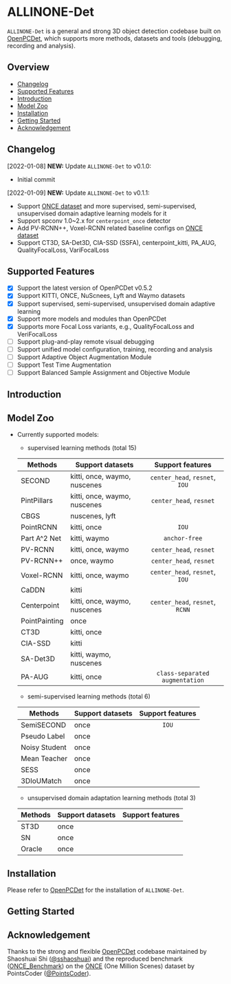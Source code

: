 # ALLINONE-Det

`ALLINONE-Det` is a general and strong 3D object detection codebase built on [OpenPCDet](https://github.com/open-mmlab/OpenPCDet), which supports more methods, datasets and tools (debugging, recording and analysis). 

## Overview

- [Changelog](#changelog)
- [Supported Features](#Supported-Features)
- [Introduction](#Introduction)
- [Model Zoo](#Model-Zoo)
- [Installation](#Installation)
- [Getting Started](#Getting-Started)
- [Acknowledgement](#Acknowledgement)

## Changelog

[2022-01-08] **NEW:** Update `ALLINONE-Det` to v0.1.0:

- Initial commit

[2022-01-09] **NEW:** Update `ALLINONE-Det` to v0.1.1:

- Support [ONCE dataset](https://once-for-auto-driving.github.io/index.html) and more supervised, semi-supervised, unsupervised domain adaptive learning models for it
- Support spconv 1.0~2.x for `centerpoint_once` detector
- Add PV-RCNN++, Voxel-RCNN related baseline configs on [ONCE dataset](https://once-for-auto-driving.github.io/index.html)
- Support CT3D, SA-Det3D, CIA-SSD (SSFA), centerpoint_kitti, PA_AUG, QualityFocalLoss, VariFocalLoss

## Supported Features

- [x] Support the latest version of OpenPCDet v0.5.2
- [x] Support KITTI, ONCE, NuScnees, Lyft and Waymo datasets
- [x] Support supervised, semi-supervised, unsupervised domain adaptive learning 
- [x] Support more models and modules than OpenPCDet
- [x] Supports more Focal Loss variants, e.g., QualityFocalLoss and VeriFocalLoss
- [ ] Support plug-and-play remote visual debugging
- [ ] Support unified model configuration, training, recording and analysis
- [ ] Support Adaptive Object Augmentation Module
- [ ] Support Test Time Augmentation
- [ ] Support Balanced Sample Assignment and Objective Module

## Introduction

## Model Zoo

- Currently supported models: 

  - supervised learning methods (total 15)

  | Methods       | Support datasets             |        Support features         |
  | ------------- | ---------------------------- | :-----------------------------: |
  | SECOND        | kitti, once, waymo, nuscenes | `center_head`, `resnet`, `IOU`  |
  | PintPillars   | kitti, once, waymo, nuscenes |     `center_head`, `resnet`     |
  | CBGS          | nuscenes, lyft               |                                 |
  | PointRCNN     | kitti, once                  |              `IOU`              |
  | Part A^2 Net  | kitti, waymo                 |          `anchor-free`          |
  | PV-RCNN       | kitti, once, waymo           |     `center_head`, `resnet`     |
  | PV-RCNN++     | once, waymo                  |     `center_head`, `resnet`     |
  | Voxel-RCNN    | kitti, once, waymo           | `center_head`, `resnet`, `IOU`  |
  | CaDDN         | kitti                        |                                 |
  | Centerpoint   | kitti, once, waymo, nuscenes | `center_head`, `resnet`, `RCNN` |
  | PointPainting | once                         |                                 |
  | CT3D          | kitti, once                  |                                 |
  | CIA-SSD       | kitti                        |                                 |
  | SA-Det3D      | kitti, waymo, nuscenes       |                                 |
  | PA-AUG        | kitti, once                  | `class-separated augmentation`  |

  - semi-supervised learning methods (total 6)

  | Methods       | Support datasets | Support features |
  | ------------- | ---------------- | :--------------: |
  | SemiSECOND    | once             |      `IOU`       |
  | Pseudo Label  | once             |                  |
  | Noisy Student | once             |                  |
  | Mean Teacher  | once             |                  |
  | SESS          | once             |                  |
  | 3DIoUMatch    | once             |                  |

  - unsupervised domain adaptation learning methods (total 3)

  | Methods | Support datasets | Support features |
  | ------- | ---------------- | :--------------: |
  | ST3D    | once             |                  |
  | SN      | once             |                  |
  | Oracle  | once             |                  |

## Installation

Please refer to [OpenPCDet](https://github.com/open-mmlab/OpenPCDet/blob/master/docs/INSTALL.md) for the installation of `ALLINONE-Det`.

## Getting Started

## Acknowledgement

Thanks to the strong and flexible [OpenPCDet](https://github.com/open-mmlab/OpenPCDet) codebase maintained by Shaoshuai Shi ([@sshaoshuai](http://github.com/sshaoshuai)) and the reproduced benchmark ([ONCE_Benchmark](https://github.com/PointsCoder/Once_Benchmark)) on the [ONCE](https://once-for-auto-driving.github.io/index.html) (One Million Scenes) dataset by PointsCoder ([@PointsCoder](https://github.com/PointsCoder/)).